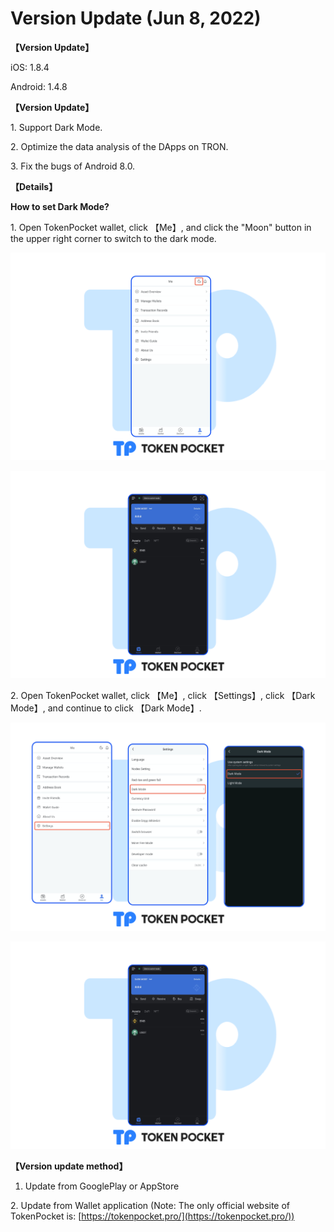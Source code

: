 # Version Update (Jun 8, 2022)

**【Version Update】**

iOS: 1.8.4

Android: 1.4.8



**【Version Update】**

1\. Support Dark Mode.

2\. Optimize the data analysis of the DApps on TRON.

3\. Fix the bugs of Android 8.0.

&#x20;

&#x20;**【Details】**

**How to set Dark Mode?**

1\. Open TokenPocket wallet, click 【Me】, and click the "Moon" button in the upper right corner to switch to the dark mode.

![](../../.gitbook/assets/暗黑en2.png)

![](../../.gitbook/assets/暗黑en3.png)

2\. Open TokenPocket wallet, click 【Me】, click 【Settings】, click 【Dark Mode】, and continue to click 【Dark Mode】.

![](../../.gitbook/assets/暗黑en1.png)

![](../../.gitbook/assets/暗黑en3.png)

**【Version update method】‌**

1. Update from GooglePlay or AppStore

&#x20; 2\. Update from Wallet application (Note: The only official website of TokenPocket is: [https://tokenpocket.pro/](https://tokenpocket.pro/))
